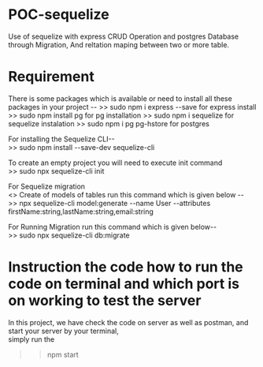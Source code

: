 # POC-sequelize
Use of sequelize with express CRUD Operation and postgres Database through Migration, And reltation maping between two or more table.

# Requirement 

There is some packages which is available or need to install all these packages in your project --
    >> sudo npm i express --save  for express install
    >> sudo npm install pg  for pg installation
    >> sudo npm i sequelize  for sequelize instalation
    >> sudo npm i pg pg-hstore for postgres


For installing the Sequelize CLI--<br>
    >> sudo npm install --save-dev sequelize-cli<br>

To create an empty project you will need to execute init command<br>
    >> sudo npx sequelize-cli init<br>


For Sequelize migration<br>
    <> Create of models of tables run this command which is given below --<br>
    >> npx sequelize-cli model:generate --name User --attributes firstName:string,lastName:string,email:string<br>

For Running Migration run this command which is given below--<br>
    >> sudo npx sequelize-cli db:migrate<br>

# Instruction the code how to run the code on terminal and which port is on working to test the server<br>
In this project, we have check the code on server as well as postman, and start your server by your terminal,<br>
simply run the <br>
>> npm start






